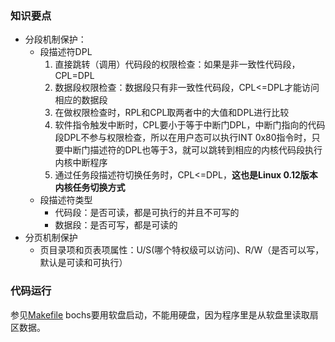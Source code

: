### 知识要点
* 分段机制保护：
    * 段描述符DPL
        1. 直接跳转（调用）代码段的权限检查：如果是非一致性代码段，CPL=DPL
        2. 数据段权限检查：数据段只有非一致性代码段，CPL<=DPL才能访问相应的数据段
        3. 在做权限检查时，RPL和CPL取两者中的大值和DPL进行比较
        4. 软件指令触发中断时，CPL要小于等于中断门DPL，中断门指向的代码段DPL不参与权限检查，所以在用户态可以执行INT 0x80指令时，只要中断门描述符的DPL也等于3，就可以跳转到相应的内核代码段执行内核中断程序
        5. 通过任务段描述符切换任务时，CPL<=DPL，**这也是Linux 0.12版本内核任务切换方式**
    * 段描述符类型
        * 代码段：是否可读，都是可执行的并且不可写的
        * 数据段：是否可写，都是可读的
* 分页机制保护
    * 页目录项和页表项属性：U/S(哪个特权级可以访问)、R/W（是否可以写，默认是可读和可执行）
 
### 代码运行
参见[Makefile](code/linux-0.00-rh9/Makefile)
bochs要用软盘启动，不能用硬盘，因为程序里是从软盘里读取扇区数据。
